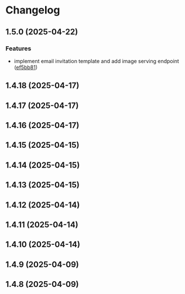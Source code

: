# Changelog

## 1.5.0 (2025-04-22)

### Features

* implement email invitation template and add image serving endpoint ([ef5bb81](https://github.com/oondemand/cst-rakuten-backend/commit/ef5bb8188c9fc4ddc53495694afdbbce3b4735f9))

## 1.4.18 (2025-04-17)

## 1.4.17 (2025-04-17)

## 1.4.16 (2025-04-17)

## 1.4.15 (2025-04-15)

## 1.4.14 (2025-04-15)

## 1.4.13 (2025-04-15)

## 1.4.12 (2025-04-14)

## 1.4.11 (2025-04-14)

## 1.4.10 (2025-04-14)

## 1.4.9 (2025-04-09)

## 1.4.8 (2025-04-09)
